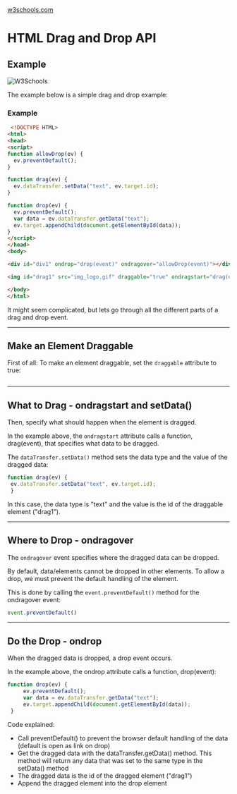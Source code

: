 ​    

[w3schools.com](https://www.w3schools.com/html/html5_draganddrop.asp)

# HTML Drag and Drop API

## Example

![W3Schools](https://www.w3schools.com/html/img_w3slogo.gif)

The example below is a simple drag and drop example:

### Example

```html
 <!DOCTYPE HTML>
<html>
<head>
<script>
function allowDrop(ev) {
  ev.preventDefault();
}

function drag(ev) {
  ev.dataTransfer.setData("text", ev.target.id);
}

function drop(ev) {
  ev.preventDefault();
  var data = ev.dataTransfer.getData("text");
  ev.target.appendChild(document.getElementById(data));
}
</script>
</head>
<body>

<div id="div1" ondrop="drop(event)" ondragover="allowDrop(event)"></div>

<img id="drag1" src="img_logo.gif" draggable="true" ondragstart="drag(event)" width="336" height="69">

</body>
</html> 
```

It might seem complicated, but lets go through all the different parts of a drag and drop event.

---

## Make an Element Draggable

First of all: To make an element draggable, set the `draggable` attribute to true:



 <img draggable="true">



------

## What to Drag - ondragstart and setData()

Then, specify what should happen when the element is dragged.

In the example above, the `ondragstart` attribute calls a function, drag(event),  that specifies what data to be dragged.

The `dataTransfer.setData()` method sets the data type and the value of the  dragged data:

```javascript
function drag(ev) {
 ev.dataTransfer.setData("text", ev.target.id);
 }
```

In this case, the data type is "text" and the value is the id of the draggable element ("drag1").

------

## Where to Drop - ondragover

The `ondragover` event specifies where the dragged data can be dropped.

By default, data/elements cannot be dropped in other elements. To allow a drop,  we must prevent the default handling of the element.

This is done by calling the `event.preventDefault()` method for the ondragover event:

 

```javascript
event.preventDefault()
```



------

## Do the Drop - ondrop

When the dragged data is dropped, a drop event occurs.

In the example above, the ondrop attribute calls a function, drop(event):

 

```javascript
function drop(ev) {
     ev.preventDefault();
     var data = ev.dataTransfer.getData("text");
     ev.target.appendChild(document.getElementById(data));
 }
```

Code explained:

- Call preventDefault() to prevent the browser default handling of the data (default is open as link on drop)
- Get the dragged data with the dataTransfer.getData() method. This  method will return any data that was set to the same type in the  setData() method
- The dragged data is the id of the dragged element ("drag1")
- Append the dragged element into the drop element







​          